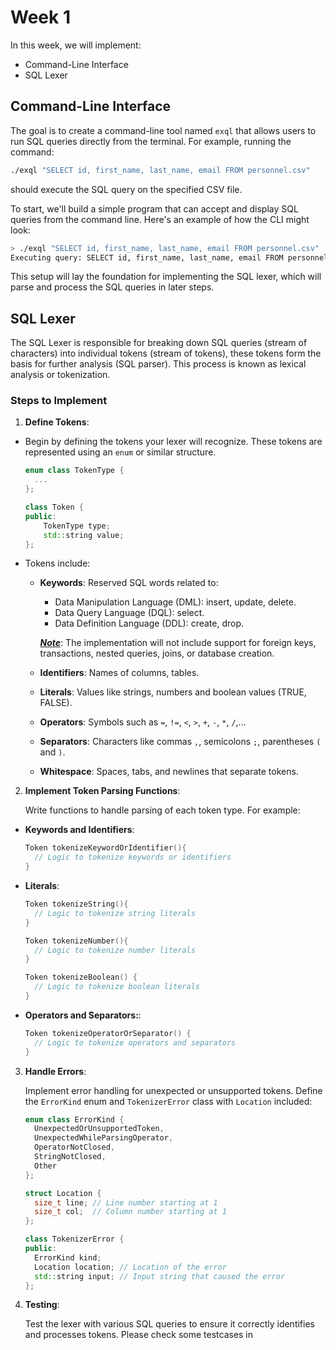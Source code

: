 # Week 1
In this week, we will implement:
- Command-Line Interface
- SQL Lexer

## Command-Line Interface
The goal is to create a command-line tool named `exql` that allows users to run SQL queries directly from the terminal. For example, running the command:
```sh
./exql "SELECT id, first_name, last_name, email FROM personnel.csv"
```
should execute the SQL query on the specified CSV file.

To start, we'll build a simple program that can accept and display SQL queries from the command line. Here's an example of how the CLI might look:
```sh
> ./exql "SELECT id, first_name, last_name, email FROM personnel.csv"
Executing query: SELECT id, first_name, last_name, email FROM personnel.csv
```
This setup will lay the foundation for implementing the SQL lexer, which will parse and process the SQL queries in later steps.

## SQL Lexer
The SQL Lexer is responsible for breaking down SQL queries (stream of characters) into individual tokens (stream of tokens), these tokens form the basis for further analysis (SQL parser). This process is known as lexical analysis or tokenization.

### Steps to Implement

1. **Define Tokens**:  
- Begin by defining the tokens your lexer will recognize. These tokens are represented using an `enum` or similar structure.
  ```cpp
  enum class TokenType {
    ...
  };
  
  class Token {
  public:
      TokenType type;
      std::string value;
  };
  ```
- Tokens include:
  - **Keywords**: Reserved SQL words related to:
    - Data Manipulation Language (DML): insert, update, delete.
    - Data Query Language (DQL): select.
    - Data Definition Language (DDL): create, drop.
    
    ***<ins>Note</ins>***: The implementation will not include support for foreign keys, transactions, nested queries, joins, or database creation.
  - **Identifiers**: Names of columns, tables.
  - **Literals**: Values like strings, numbers and boolean values (TRUE, FALSE).
  - **Operators**: Symbols such as `=`, `!=`, `<`, `>`, `+`, `-`, `*`, `/`,...
  - **Separators**: Characters like commas `,`, semicolons `;`, parentheses `(` and `)`.
  - **Whitespace**: Spaces, tabs, and newlines that separate tokens.

2. **Implement Token Parsing Functions**:

    Write functions to handle parsing of each token type. For example:
  - **Keywords and Identifiers**:
    ```cpp
    Token tokenizeKeywordOrIdentifier(){
      // Logic to tokenize keywords or identifiers
    }
    ```
  - **Literals**:
    ```cpp
    Token tokenizeString(){
      // Logic to tokenize string literals
    }

    Token tokenizeNumber(){
      // Logic to tokenize number literals
    }

    Token tokenizeBoolean() {
      // Logic to tokenize boolean literals
    }
    ```
  - **Operators and Separators:**:
    ```cpp
    Token tokenizeOperatorOrSeparator() {
      // Logic to tokenize operators and separators
    }
    ```
3. **Handle Errors**:

    Implement error handling for unexpected or unsupported tokens. Define the `ErrorKind` enum and `TokenizerError` class with `Location` included:
    ```cpp
    enum class ErrorKind {
      UnexpectedOrUnsupportedToken,
      UnexpectedWhileParsingOperator,
      OperatorNotClosed,
      StringNotClosed,
      Other
    };
    
    struct Location {
      size_t line; // Line number starting at 1
      size_t col;  // Column number starting at 1
    };
    
    class TokenizerError {
    public:
      ErrorKind kind;
      Location location; // Location of the error
      std::string input; // Input string that caused the error
    };
    ```
4. **Testing**:

     Test the lexer with various SQL queries to ensure it correctly identifies and processes tokens. Please check some testcases in 

